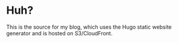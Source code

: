 # Huh?

This is the source for my blog, which uses the Hugo static website generator and is hosted on S3/CloudFront.

